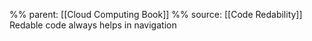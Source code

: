%% parent: [[Cloud Computing Book]] %%
source: [[Code Redability]]
Redable code always helps in navigation